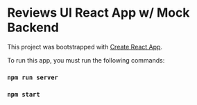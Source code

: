 # Reviews UI React App w/ Mock Backend

This project was bootstrapped with [Create React App](https://github.com/facebook/create-react-app).

To run this app, you must run the following commands:

### `npm run server`
### `npm start`
